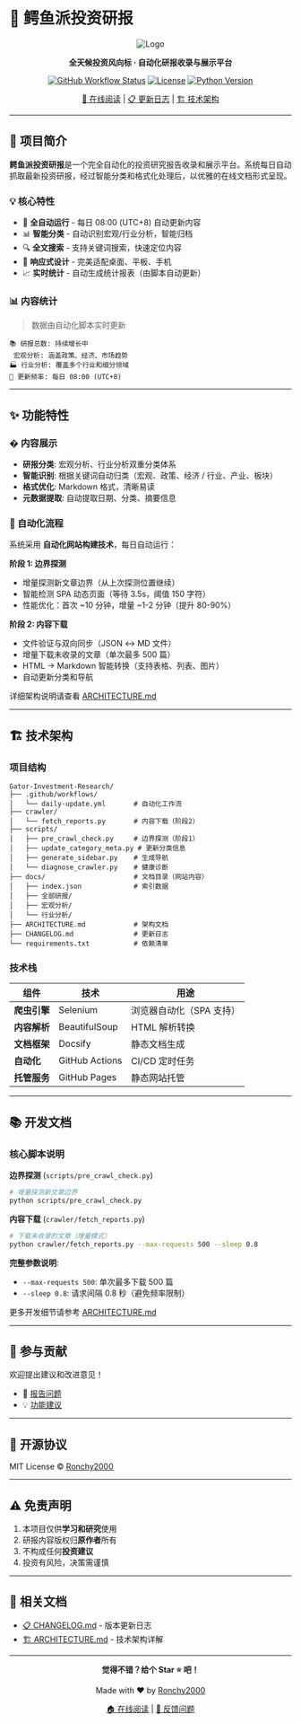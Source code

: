 # 🐊 鳄鱼派投资研报

<div align="center">

![Logo](https://img.icons8.com/color/150/000000/alligator.png)

**全天候投资风向标 · 自动化研报收录与展示平台**

[![GitHub Workflow Status](https://img.shields.io/github/actions/workflow/status/Ronchy2000/Gator-Investment-Research/daily-update.yml?label=daily-sync)](https://github.com/Ronchy2000/Gator-Investment-Research/actions)
[![License](https://img.shields.io/badge/license-MIT-blue.svg)](LICENSE)
[![Python Version](https://img.shields.io/badge/python-3.12+-blue.svg)](https://www.python.org/)

[📖 在线阅读](https://gator-investment-research.vercel.app/) | [📋 更新日志](CHANGELOG.md) | [🏗️ 技术架构](ARCHITECTURE.md)

</div>

---

## 📖 项目简介

**鳄鱼派投资研报**是一个完全自动化的投资研究报告收录和展示平台。系统每日自动抓取最新投资研报，经过智能分类和格式化处理后，以优雅的在线文档形式呈现。

### 💡 核心特性

- 🤖 **全自动运行** - 每日 08:00 (UTC+8) 自动更新内容
- 📊 **智能分类** - 自动识别宏观/行业分析，智能归档
- 🔍 **全文搜索** - 支持关键词搜索，快速定位内容
- 📱 **响应式设计** - 完美适配桌面、平板、手机
- 📈 **实时统计** - 自动生成统计报表（由脚本自动更新）

### 📊 内容统计

> 数据由自动化脚本实时更新

```
📚 研报总数: 持续增长中
 宏观分析: 涵盖政策、经济、市场趋势
🏭 行业分析: 覆盖多个行业和细分领域
🔄 更新频率: 每日 08:00 (UTC+8)
```

---

## ✨ 功能特性

### � 内容展示

- **研报分类**: 宏观分析、行业分析双重分类体系
- **智能识别**: 根据关键词自动归类（宏观、政策、经济 / 行业、产业、板块）
- **格式优化**: Markdown 格式，清晰易读
- **元数据提取**: 自动提取日期、分类、摘要信息

### 🔄 自动化流程

系统采用 **自动化网站构建技术**，每日自动运行：

**阶段 1: 边界探测**
- 增量探测新文章边界（从上次探测位置继续）
- 智能检测 SPA 动态页面（等待 3.5s，阈值 150 字符）
- 性能优化：首次 ~10 分钟，增量 ~1-2 分钟（提升 80-90%）

**阶段 2: 内容下载**
- 文件验证与双向同步（JSON ↔ MD 文件）
- 增量下载未收录的文章（单次最多 500 篇）
- HTML → Markdown 智能转换（支持表格、列表、图片）
- 自动更新分类和导航

详细架构说明请查看 [ARCHITECTURE.md](ARCHITECTURE.md)

---

## 🏗️ 技术架构

### 项目结构

```
Gator-Investment-Research/
├── .github/workflows/
│   └── daily-update.yml       # 自动化工作流
├── crawler/
│   └── fetch_reports.py       # 内容下载（阶段2）
├── scripts/
│   ├── pre_crawl_check.py     # 边界探测（阶段1）
│   ├── update_category_meta.py # 更新分类信息
│   ├── generate_sidebar.py    # 生成导航
│   └── diagnose_crawler.py    # 健康诊断
├── docs/                      # 文档目录（网站内容）
│   ├── index.json             # 索引数据
│   ├── 全部研报/
│   ├── 宏观分析/
│   └── 行业分析/
├── ARCHITECTURE.md            # 架构文档
├── CHANGELOG.md               # 更新日志
└── requirements.txt           # 依赖清单
```

### 技术栈

| 组件 | 技术 | 用途 |
|-----|------|------|
| **爬虫引擎** | Selenium | 浏览器自动化（SPA 支持） |
| **内容解析** | BeautifulSoup | HTML 解析转换 |
| **文档框架** | Docsify | 静态文档生成 |
| **自动化** | GitHub Actions | CI/CD 定时任务 |
| **托管服务** | GitHub Pages | 静态网站托管 |

---

## 📚 开发文档

### 核心脚本说明

**边界探测** (`scripts/pre_crawl_check.py`)
```bash
# 增量探测新文章边界
python scripts/pre_crawl_check.py
```

**内容下载** (`crawler/fetch_reports.py`)
```bash
# 下载未收录的文章（增量模式）
python crawler/fetch_reports.py --max-requests 500 --sleep 0.8
```

**完整参数说明**:
- `--max-requests 500`: 单次最多下载 500 篇
- `--sleep 0.8`: 请求间隔 0.8 秒（避免频率限制）

更多开发细节请参考 [ARCHITECTURE.md](ARCHITECTURE.md)

---

## 🤝 参与贡献

欢迎提出建议和改进意见！

- 🐛 [报告问题](https://github.com/Ronchy2000/Gator-Investment-Research/issues)
- 💡 [功能建议](https://github.com/Ronchy2000/Gator-Investment-Research/discussions)

---

## 📄 开源协议

MIT License © [Ronchy2000](https://github.com/Ronchy2000)

---

## ⚠️ 免责声明

1. 本项目仅供**学习和研究**使用
2. 研报内容版权归**原作者**所有
3. 不构成任何**投资建议**
4. 投资有风险，决策需谨慎

---

## 📜 相关文档

- [📋 CHANGELOG.md](CHANGELOG.md) - 版本更新日志
- [🏗️ ARCHITECTURE.md](ARCHITECTURE.md) - 技术架构详解

---

<div align="center">

**觉得不错？给个 Star ⭐️ 吧！**

Made with ❤️ by [Ronchy2000](https://github.com/Ronchy2000)

[🏠 在线阅读](https://gator-investment-research.vercel.app/) | [📮 反馈问题](https://github.com/Ronchy2000/Gator-Investment-Research/issues)

</div>
